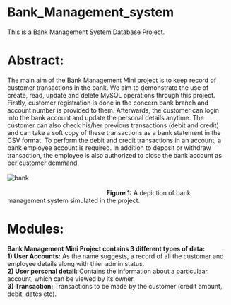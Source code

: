 # Bank_Management_system
This is a Bank Management System Database Project.

# Abstract: 
The main aim of the Bank Management Mini project is to keep record of customer transactions in the bank. We aim to demonstrate the use of create, read, update and delete MySQL operations through this project. Firstly, customer registration is done in the concern bank branch and account number is provided to them. Afterwards, the customer can login into the bank account and update the personal details anytime. The customer can also check his/her previous transactions (debit and credit) and can take a soft copy of these transactions as a bank statement in the CSV format. To perform the debit and credit transactions in an account, a bank employee account is required. In addition to deposit or withdraw transaction, the employee is also authorized to close the bank account as per customer demmand. <br />
<br />
![bank](https://user-images.githubusercontent.com/93785299/151300545-3b1b15c1-9463-4bfe-b343-b2beb9729231.png)<br />
 <br />&nbsp;&nbsp;&nbsp;&nbsp;&nbsp;&nbsp;&nbsp;&nbsp;&nbsp;&nbsp;&nbsp;&nbsp;&nbsp;&nbsp;&nbsp;&nbsp;&nbsp;&nbsp;&nbsp;&nbsp;&nbsp;&nbsp;&nbsp;&nbsp;&nbsp;&nbsp;&nbsp;&nbsp;&nbsp;&nbsp;&nbsp;&nbsp;&nbsp;&nbsp;&nbsp;&nbsp;&nbsp;&nbsp;&nbsp;&nbsp;&nbsp;&nbsp;&nbsp;&nbsp;&nbsp;&nbsp;&nbsp;&nbsp;&nbsp;&nbsp;&nbsp;&nbsp;&nbsp;&nbsp;&nbsp;&nbsp;  **Figure 1:** A depiction of bank management system simulated in the project.
<br />
# Modules:

**Bank Management Mini Project contains 3 different types of data:**<br />
**1) User Accounts:** As the name suggests, a record of all the customer and employee details along with thier admin status.<br />
**2) User personal detail:** Contains the information about a particulaar account, which can be viewed by its owner.<br />
**3) Transaction:** Transactions to be made by the customer (credit amount, debit, dates etc).<br />
